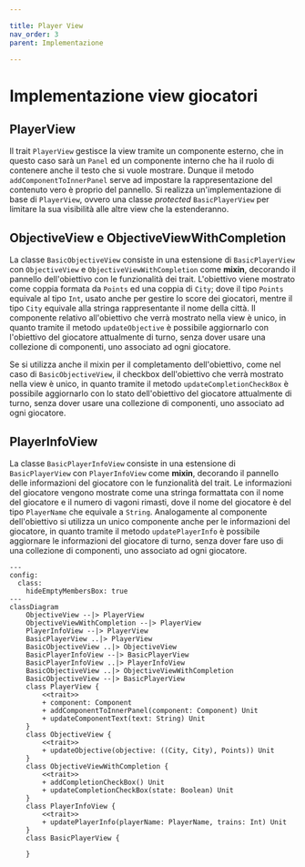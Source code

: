 ```yaml
---

title: Player View
nav_order: 3
parent: Implementazione

---
```


# Implementazione view giocatori

## PlayerView

Il trait `PlayerView` gestisce la view tramite un componente esterno, che in questo caso sarà un `Panel` ed un
componente interno che ha il ruolo di contenere anche il testo che si vuole mostrare. Dunque il metodo
`addComponentToInnerPanel` serve ad impostare la rappresentazione del contenuto vero è proprio del pannello.
Si realizza un'implementazione di base di `PlayerView`, ovvero una classe _protected_ `BasicPlayerView` per limitare la
sua visibilità alle altre view che la estenderanno.

## ObjectiveView e ObjectiveViewWithCompletion

La classe `BasicObjectiveView` consiste in una estensione di `BasicPlayerView` con `ObjectiveView` e
`ObjectiveViewWithCompletion` come **mixin**, decorando il pannello dell'obiettivo con le funzionalità dei trait.
L'obiettivo viene mostrato come coppia formata da `Points` ed una coppia di `City`; dove il tipo `Points` equivale al
tipo `Int`, usato anche per gestire lo score dei giocatori, mentre il tipo `City` equivale alla stringa rappresentante
il nome della città. Il componente relativo all'obiettivo che verrà mostrato nella view è unico, in quanto tramite il
metodo `updateObjective` è possibile aggiornarlo con l'obiettivo del giocatore attualmente di turno, senza dover usare
una collezione di componenti, uno associato ad ogni giocatore.

Se si utilizza anche il mixin per il completamento dell'obiettivo, come nel caso di `BasicObjectiveView`, il checkbox
dell'obiettivo che verrà mostrato nella view è unico, in quanto tramite il metodo `updateCompletionCheckBox` è possibile
aggiornarlo con lo stato dell'obiettivo del giocatore attualmente di turno, senza dover usare una collezione di
componenti, uno associato ad ogni giocatore.

## PlayerInfoView

La classe `BasicPlayerInfoView` consiste in una estensione di `BasicPlayerView` con `PlayerInfoView` come **mixin**,
decorando il pannello delle informazioni del giocatore con le funzionalità del trait. Le informazioni del giocatore
vengono mostrate come una stringa formattata con il nome del giocatore e il numero di vagoni rimasti, dove il nome del
giocatore è del tipo `PlayerName` che equivale a `String`. Analogamente al componente dell'obiettivo si utilizza un
unico componente anche per le informazioni del giocatore, in quanto tramite il metodo `updatePlayerInfo` è possibile
aggiornare le informazioni del giocatore di turno, senza dover fare uso di una collezione di componenti, uno associato
ad ogni giocatore.

```mermaid
---
config:
  class:
    hideEmptyMembersBox: true
---
classDiagram
    ObjectiveView --|> PlayerView
    ObjectiveViewWithCompletion --|> PlayerView
    PlayerInfoView --|> PlayerView
    BasicPlayerView ..|> PlayerView
    BasicObjectiveView ..|> ObjectiveView
    BasicPlayerInfoView --|> BasicPlayerView
    BasicPlayerInfoView ..|> PlayerInfoView
    BasicObjectiveView ..|> ObjectiveViewWithCompletion
    BasicObjectiveView --|> BasicPlayerView
    class PlayerView {
        <<trait>>
        + component: Component
        + addComponentToInnerPanel(component: Component) Unit
        + updateComponentText(text: String) Unit
    }
    class ObjectiveView {
        <<trait>>
        + updateObjective(objective: ((City, City), Points)) Unit
    }
    class ObjectiveViewWithCompletion {
        <<trait>>
        + addCompletionCheckBox() Unit
        + updateCompletionCheckBox(state: Boolean) Unit
    }
    class PlayerInfoView {
        <<trait>>
        + updatePlayerInfo(playerName: PlayerName, trains: Int) Unit
    }
    class BasicPlayerView {
            
    }
```
